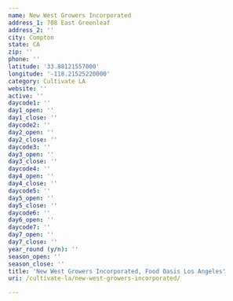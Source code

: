 ```yaml
---
name: New West Growers Incorporated
address_1: 708 East Greenleaf
address_2: ''
city: Compton
state: CA
zip: ''
phone: ''
latitude: '33.88121557000'
longitude: '-118.21525220000'
category: Cultivate LA
website: ''
active: ''
daycode1: ''
day1_open: ''
day1_close: ''
daycode2: ''
day2_open: ''
day2_close: ''
daycode3: ''
day3_open: ''
day3_close: ''
daycode4: ''
day4_open: ''
day4_close: ''
daycode5: ''
day5_open: ''
day5_close: ''
daycode6: ''
day6_open: ''
daycode7: ''
day7_open: ''
day7_close: ''
year_round (y/n): ''
season_open: ''
season_close: ''
title: 'New West Growers Incorporated, Food Oasis Los Angeles'
uri: /cultivate-la/new-west-growers-incorporated/

---
```

